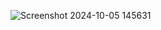 ![Screenshot 2024-10-05 145631](https://github.com/user-attachments/assets/bf47fa8a-7497-463a-a83a-0759b76e6636)
